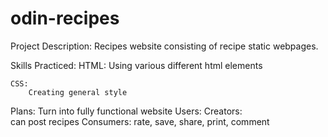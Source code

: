 # odin-recipes

Project Description: 
    Recipes website consisting of recipe static webpages.

Skills Practiced:
    HTML:
        Using various different html elements

    CSS:
        Creating general style 

Plans:
    Turn into fully functional website
    Users:
        Creators:  
            can post recipes
        Consumers: 
            rate, 
            save, 
            share,
            print, 
            comment